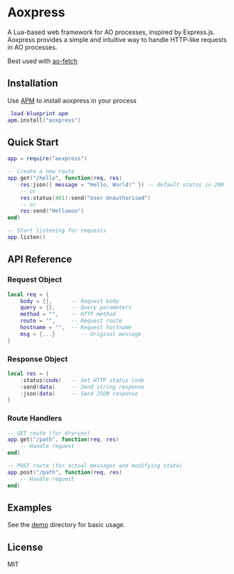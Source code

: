 # Aoxpress

A Lua-based web framework for AO processes, inspired by Express.js. Aoxpress provides a simple and intuitive way to handle HTTP-like requests in AO processes.

Best used with [ao-fetch](https://github.com/ankushKun/aoxpress/blob/main/ao-fetch/README.md)

## Installation

Use [APM](https://apm.betteridea.dev) to install aoxpress in your process

```lua
.load-blueprint apm
apm.install("aoxpress")
```

## Quick Start

```lua
app = require("aoxpress")

-- Create a new route
app.get("/hello", function(req, res)
    res:json({ message = "Hello, World!" }) -- default status is 200
    -- or
    res:status(401):send("User Unauthorised")
    -- or
    res:send("Helloooo")
end)

-- Start listening for requests
app.listen()
```

## API Reference

### Request Object

```lua
local req = {
    body = {},      -- Request body
    query = {},     -- Query parameters
    method = "",    -- HTTP method
    route = "",     -- Request route
    hostname = "",  -- Request hostname
    msg = {...}        -- Original message
}
```

### Response Object

```lua
local res = {
    :status(code)   -- Set HTTP status code
    :send(data)     -- Send string response
    :json(data)     -- Send JSON response
}
```

### Route Handlers

```lua
-- GET route (for dryruns)
app.get("/path", function(req, res)
    -- Handle request
end)

-- POST route (for actual messages and modifying state)
app.post("/path", function(req, res)
    -- Handle request
end)
```

## Examples

See the [demo](https://github.com/ankushKun/aoxpress/tree/main/demo) directory for basic usage.

## License

MIT